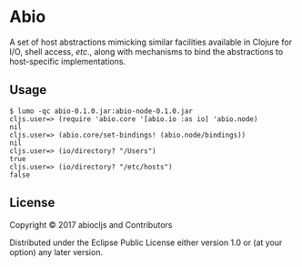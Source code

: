 # Abio

A set of host abstractions mimicking similar facilities available in Clojure for I/O, shell access, _etc_., along with mechanisms to bind the abstractions to host-specific implementations.

## Usage

```
$ lumo -qc abio-0.1.0.jar:abio-node-0.1.0.jar
cljs.user=> (require 'abio.core '[abio.io :as io] 'abio.node)
nil
cljs.user=> (abio.core/set-bindings! (abio.node/bindings))
nil
cljs.user=> (io/directory? "/Users")
true
cljs.user=> (io/directory? "/etc/hosts")
false
```

## License

Copyright © 2017 abiocljs and Contributors

Distributed under the Eclipse Public License either version 1.0 or (at your option) any later version.